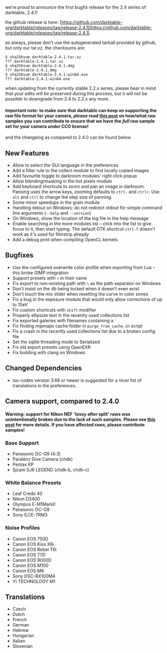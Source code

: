 we’re proud to announce the first bugfix release for the 2.4 series of darktable, 2.4.1!

the github release is here: [https://github.com/darktable-org/darktable/releases/tag/release-2.4.1](https://github.com/darktable-org/darktable/releases/tag/release-2.4.1).

as always, please don't use the autogenerated tarball provided by github, but only our tar.xz. the checksums are:

```
$ sha256sum darktable-2.4.1.tar.xz
??? darktable-2.4.1.tar.xz
$ sha256sum darktable-2.4.1.dmg
??? darktable-2.4.1.dmg
$ sha256sum darktable-2.4.1-win64.exe
??? darktable-2.4.1-win64.exe
```

when updating from the currently stable 2.2.x series, please bear in mind that your edits will be preserved during this process, but it will not be possible to downgrade from 2.4 to 2.2.x any more.

#### Important note: to make sure that darktable can keep on supporting the raw file format for your camera, *please* read [this post](https://discuss.pixls.us/t/raw-samples-wanted/5420?u=lebedevri) on how/what raw samples you can contribute to ensure that we have the *full* raw sample set for your camera under CC0 license!

and the changelog as compared to 2.4.0 can be found below.

## New Features

- Allow to select the GUI language in the preferences
- Add a filter rule to the collect module to find locally copied images
- Add favourite toggle to darkroom modules' right click popup
- Allow blending/masking in the hot pixels module
- Add keyboard shortcuts to zoom and pan an image in darkroom. Panning uses the arrow keys, zooming defaults to `ctrl-` and `ctrl+`. Use `alt` and `ctrl` to change the step size of panning.
- Some minor speedups in the grain module
- Handling stdout on Windows: do not redirect stdout for simple command line arguments (`--help` and `--version`)
- On Windows, show the location of the log file in the help message
- Enable searching in the more modules list – click into the list to give focus to it, then start typing. The default GTK shortcut `ctrl-f` doesn't work as it's used for filmstrip already
- Add a debug print when compiling OpenCL kernels

## Bugfixes

- Use the configured overwrite color profile when exporting from Lua – this broke GIMP integration
- Support presets with `<` in their name
- Fix export to non-existing path with `\` as the path separator on Windows
- Don't insist on the db being locked when it doesn't even exist
- Don't touch the mix slider when resetting the curve in color zones
- Fix a bug in the exposure module that would only allow corrections of up to 10eV
- Fix custom shortcuts with `shift` modifier
- Properly ellipsize text in the recently used collections list
- Fix exported galeries with filenames containing a `'`
- Fix finding mipmaps cache folder in `purge_from_cache.sh` script
- Fix a crash in the recently used collections list due to a broken config file
- Set the sqlite threading mode to Serialized
- Fix old export presets using OpenEXR
- Fix building with clang on Windows

## Changed Dependencies

- iso-codes version 3.66 or newer is suggested for a nicer list of translations in the preferences.

## Camera support, compared to 2.4.0

#### Warning: support for Nikon NEF 'lossy after split' raws was unintentionally broken due to the lack of such samples. Please see [this post](https://discuss.pixls.us/t/nikon-a-specific-raw-sample-wanted/5483?u=lebedevri) for more details. If you have affected raws, please contribute samples!

### Base Support

- Panasonic DC-G9 (4:3)
- Paralenz Dive Camera (chdk)
- Pentax KP
- Sjcam SJ6 LEGEND (chdk-b, chdk-c)

### White Balance Presets

- Leaf Credo 40
- Nikon D3400
- Olympus E-M1MarkII
- Panasonic DC-G9
- Sony ILCE-7RM3

### Noise Profiles

- Canon EOS 750D
- Canon EOS Kiss X8i
- Canon EOS Rebel T6i
- Canon EOS 77D
- Canon EOS 9000D
- Canon EOS M100
- Canon EOS M6
- Sony DSC-RX100M4
- YI TECHNOLOGY M1

## Translations

- Czech
- Dutch
- French
- German
- Hebrew
- Hungarian
- Italian
- Slovenian

